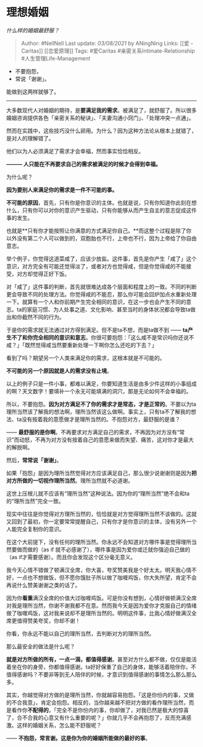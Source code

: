 # 理想婚姻
*什么样的婚姻最舒服？*

> Author: #NellNell 
Last update: *03/08/2021* by ANingNing
Links: [[爱 - Caritas]] [[恋爱原理]]
Tags: #爱Caritas #亲密关系Intimate-Relationship #人生管理Life-Management 
  

-   不要抱怨，
-   常说「谢谢」。

能做到这两样就够了。

---

大多数现代人对婚姻的期待，是**要满足我的需求**。被满足了，就舒服了。所以很多婚姻咨询提供各色「亲密关系的秘诀」、「夫妻沟通小窍门」、「处理冲突一点通」。

然而在实践中，这些技巧没什么卵用。为什么？因为这种方法论从根本上就错了，是对人的理解错了。

他们以为人必须满足了需求才会幸福，然而事实恰恰相反。

**——— 人只能在不再要求自己的需求被满足的时候才会得到幸福。**

为什么呢？

**因为要别人来满足你的需求是一件不可能的事。**

**不可能的原因**，首先，只有你是你意识的主体。也就是说，只有你知道你此刻在想什么，只有你可以对你的意识产生驱动，只有你能够从而产生自主的意志促成这件事的发生。

也就是**只有你才能按照让你满意的方式满足你自己。**而这整个过程是除了你以外没有第二个人可以做到的，双胞胎也不行，上帝也不行，因为上帝给了你自由意志。

举个例子，你觉得这道菜咸了，应该少放盐。这件事，首先是你产生「咸了」这个意识，对方完全有可能还觉得淡了，或者对方也觉得咸，但是你觉得咸的不能接受，对方却觉得正好下饭。

对「咸了」这件事的判断，首先就很难达成各个层面和程度上的一致。不同的判断更会导致不同的处理方法。你觉得咸的不能忍，那么你可能会回炉加点水重新处理一下。就算有一个人和你前期产生完全相同的意识，在这一步也会产生不同的意志。ta的家庭习惯、为人处事之道、文化影响、甚至当时的身体状况都会导致ta做出和你截然不同的行为。

于是你的需求就无法通过对方得到满足。但不是ta不想，而是ta做不到 —— **ta产生不了和你完全相同的意识和意志**。你很可要抱怨：「这么咸不是常识吗你还说不咸？」「既然觉得咸当然要重新处理一下啊你怎么还吃的下去？」

看到了吗？期望另一个人类来满足你的需求，这根本就是不可能的。

**不可能的另一个原因就是人的需求没有止境**。

以上的例子只是一件小事，都难以满足，你要知道生活是由多少件这样的小事组成的啊？天文数字！要填补一个永无可能填满的洞穴，那是无论如何不会幸福的。

所以，不要抱怨。**因为对方满足不了你的需求才是常态，才是正常的**。不要以为ta理所当然该了解我的想法啊，理所当然该这么做啊。事实上，只有ta不了解我的想法、ta没有按着我的意愿做才是理所当然的。不抱怨对方，最舒服的是谁？

—— **最舒服的是你啊**。不再要求对方满足自己的需求，不再因为对方没有“常识”而动怒，不再为对方没有按着自己的意愿来做而失望、痛苦，这对你才是最大的解脱啊。

  

然后，**常常说「谢谢」**。

如果「抱怨」是因为理所当然觉得对方应该满足自己，那么很少说谢谢则是因为**把对方所做的一切视作理所当然**。理所当然就不必道谢。

这世上压根儿就不应该有“理所当然”这种说法。因为你的“理所当然”绝不会和ta的“理所当然”完全一致。

现实中往往是你觉得对方理所当然的，恰恰就是对方觉得理所当然不该做的。这就又回到了最初，你一定要常常提醒自己，只有你才是你意识的主体，没有另外一个人能完全复制你的意识。

在这个大前提下，没有任何的理所当然。你永远不会知道对方哪件事是觉得理所当然要做而做的（as if 就不必感谢了），哪件事是因为爱你或迁就你强迫自己做的（as if才需要感谢）。而且你会发现这个区分毫无意义。

我今天心情不错做了顿满汉全席，你大喜，夸奖赞美我是个好太太。明天我心情不好，一点也不想做饭，但不愿你饿肚子所以做了咖喱鸡饭，你大失所望，肯定不会再说什么赞美谢谢之类的话了。

因为你**看重**满汉全席的价值大过咖喱鸡饭。可是你没有想到，心情好做顿满汉全席对我是理所当然，你谢不谢我都不在意。然而我今天是因为爱你才克服自己的情绪做了咖喱鸡饭，这对我来说却不是理所当然的。明明这件事，比我心情好做满汉全席更值得赞美夸奖，你却不谢！

你看，你永远不能以自己的理所当然，去判断对方的理所当然。

那么最安全的做法是什么呢？

**就是对方所做的所有，一点一滴，都值得感谢**。甚至对方什么都不做，仅仅是能活着坐在你的身旁，你都值得感谢。ta好好保重了自己的身体，能够活着陪伴你，不值得感谢吗？不要非等到无人陪伴的时候，才意识到值得感谢的事情怎么那么那么多。

其实，你越觉得对方做的是理所当然，你就越容易抱怨。「这是你份内的事，又做的不合我意」，肯定会抱怨。相反的，当你越来越不把对方做的看作理所当然，而是看作你**不配得的**，「完全不是你份内的事，你却做了，对我已然是极大的惊喜了，合不合我的心意又有什么重要的呢？」你就几乎不会再抱怨了，反而充满感激。这样的婚姻关系，怎么能不舒服呢？

  

—— **不抱怨，常言谢。这是你为你的婚姻所能做的最好的事**。